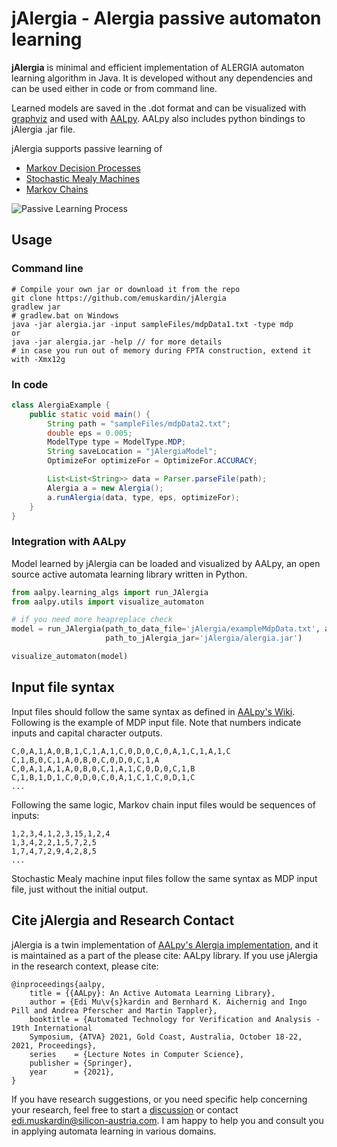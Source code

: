# jAlergia - Alergia passive automaton learning

**jAlergia** is minimal and efficient implementation of ALERGIA automaton learning algorithm in Java. 
It is developed without any dependencies and can be used either in code or from command line. 

Learned models are saved in the .dot format and can be visualized with [graphviz](https://graphviz.org/) and used with [AALpy](https://github.com/DES-Lab/AALpy).
AALpy also includes python bindings to jAlergia .jar file.

jAlergia supports passive learning of
- [Markov Decision Processes](https://en.wikipedia.org/wiki/Markov_decision_process)
- [Stochastic Mealy Machines](https://link.springer.com/chapter/10.1007/978-3-030-92124-8_27)
- [Markov Chains](https://en.wikipedia.org/wiki/Markov_chain)

![Passive Learning Process](https://github.com/DES-Lab/AALpy/blob/master/docs/passiveLearning.png)

## Usage

### Command line
```
# Compile your own jar or download it from the repo
git clone https://github.com/emuskardin/jAlergia
gradlew jar
# gradlew.bat on Windows
java -jar alergia.jar -input sampleFiles/mdpData1.txt -type mdp
or
java -jar alergia.jar -help // for more details
# in case you run out of memory during FPTA construction, extend it with -Xmx12g
```

### In code
```java
class AlergiaExample {
    public static void main() {
        String path = "sampleFiles/mdpData2.txt";
        double eps = 0.005;
        ModelType type = ModelType.MDP;
        String saveLocation = "jAlergiaModel";
        OptimizeFor optimizeFor = OptimizeFor.ACCURACY;

        List<List<String>> data = Parser.parseFile(path);
        Alergia a = new Alergia();
        a.runAlergia(data, type, eps, optimizeFor);
    }
}
```

### Integration with AALpy

Model learned by jAlergia can be loaded and visualized by AALpy, 
an open source active automata learning library written in Python.

```python
from aalpy.learning_algs import run_JAlergia
from aalpy.utils import visualize_automaton

# if you need more heapreplace check
model = run_JAlergia(path_to_data_file='jAlergia/exampleMdpData.txt', automaton_type='mdp', eps=0.005,
                     path_to_jAlergia_jar='jAlergia/alergia.jar')

visualize_automaton(model)
```

## Input file syntax
Input files should follow the same syntax as defined in [AALpy's Wiki](https://github.com/DES-Lab/AALpy/wiki/Passive-Learning-of-Stochastic-Automata).
Following is the example of MDP input file. Note that numbers indicate inputs and capital character outputs.
```
C,0,A,1,A,0,B,1,C,1,A,1,C,0,D,0,C,0,A,1,C,1,A,1,C
C,1,B,0,C,1,A,0,B,0,C,0,D,0,C,1,A
C,0,A,1,A,1,A,0,B,0,C,1,A,1,C,0,D,0,C,1,B
C,1,B,1,D,1,C,0,D,0,C,0,A,1,C,1,C,0,D,1,C
...
```
Following the same logic, Markov chain input files would be sequences of inputs:
```
1,2,3,4,1,2,3,15,1,2,4
1,3,4,2,2,1,5,7,2,5
1,7,4,7,2,9,4,2,8,5
...
```
Stochastic Mealy machine input files follow the same syntax as MDP input file, just without
the initial output.


## Cite jAlergia and Research Contact

jAlergia is a twin implementation of [AALpy's Alergia implementation](https://github.com/DES-Lab/AALpy/blob/master/aalpy/learning_algs/stochastic_passive/Alergia.py),
and it is maintained as a part of the please cite:
AALpy library. If you use jAlergia in the research context, please cite:
```
@inproceedings{aalpy,
	title = {{AALpy}: An Active Automata Learning Library},
	author = {Edi Mu\v{s}kardin and Bernhard K. Aichernig and Ingo Pill and Andrea Pferscher and Martin Tappler},
	booktitle = {Automated Technology for Verification and Analysis - 19th International
	Symposium, {ATVA} 2021, Gold Coast, Australia, October 18-22, 2021, Proceedings},
	series    = {Lecture Notes in Computer Science},  
	publisher = {Springer},
	year      = {2021},
}
```
If you have research suggestions, or you need specific help concerning your research, feel free to start a [discussion](https://github.com/DES-Lab/AALpy/discussions) or contact [edi.muskardin@silicon-austria.com](mailto:edi.muskardin@silicon-austria.com).
I am happy to help you and consult you in applying automata learning in various domains.
